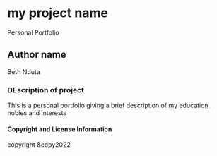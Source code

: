 # my project name
Personal Portfolio 
## Author name
Beth Nduta
### DEscription of project
This is a personal portfolio giving a brief description of my education, hobies and interests
#### Copyright and License Information
copyright &copy2022

